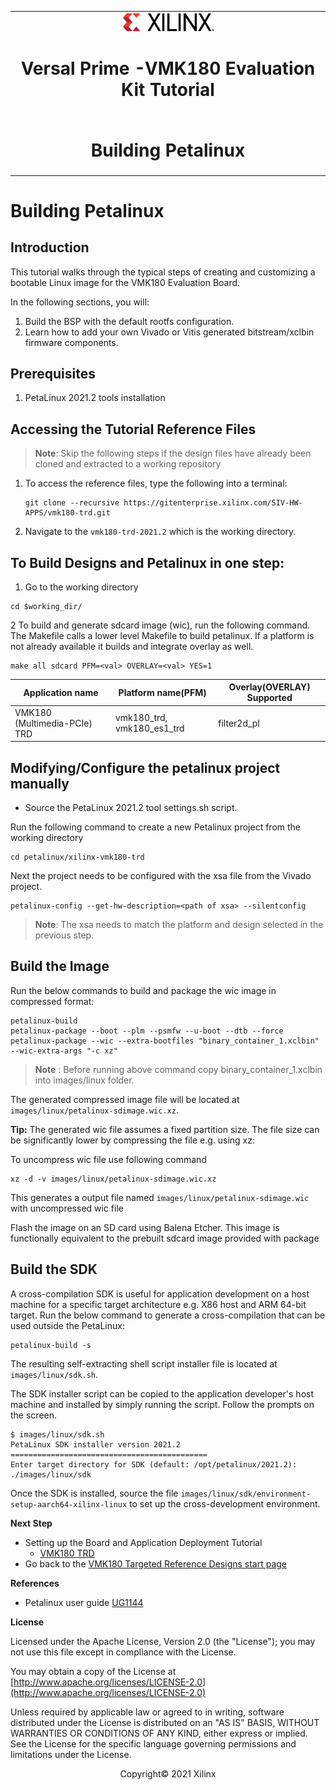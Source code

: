 <table class="sphinxhide">
 <tr>
   <td align="center"><img src="media/xilinx-logo.png" width="30%"/><h1> Versal Prime -VMK180 Evaluation Kit Tutorial</h1>
   </td>
 </tr>
 <tr>
 <td align="center"><h1>Building Petalinux</h1>

 </td>
 </tr>
</table>

Building Petalinux
================================================

Introduction
------------
This tutorial walks through the typical steps of creating and customizing a
bootable Linux image for the VMK180 Evaluation Board. 

In the following sections, you will:

1. Build the BSP with the default rootfs configuration.
2. Learn how to add your own Vivado or Vitis generated bitstream/xclbin firmware
   components.

Prerequisites
--------------
1. PetaLinux 2021.2 tools installation

Accessing the Tutorial Reference Files
--------------------------------------

> **Note**: Skip the following steps if the design files have already been cloned and extracted to a working repository

1. To access the reference files, type the following into a terminal:

   ```
   git clone --recursive https://gitenterprise.xilinx.com/SIV-HW-APPS/vmk180-trd.git
   ```

2. Navigate to the `vmk180-trd-2021.2` which is the working directory.


To Build Designs and Petalinux in one step:
-------------------------------------------

1. Go to the working directory 

```
cd $working_dir/
``` 
2   To build and  generate sdcard image (wic), run the following command. The Makefile calls a lower level Makefile to build petalinux. If a platform is not already available it builds and integrate overlay as well.
```
make all sdcard PFM=<val> OVERLAY=<val> YES=1

```


   |Application name |Platform name(PFM)| Overlay(OVERLAY) Supported |
   |----|----|----|
   |VMK180 (Multimedia-PCIe) TRD |vmk180_trd, vmk180_es1_trd| filter2d_pl |


Modifying/Configure the petalinux project manually
--------------------------------

* Source the PetaLinux 2021.2 tool settings.sh script.

Run the following command to create a new Petalinux project from the working directory

```
cd petalinux/xilinx-vmk180-trd
```

Next the project needs to be configured with the xsa file from the Vivado project.

```
petalinux-config --get-hw-description=<path of xsa> --silentconfig

```

> **Note**: The xsa needs to match the platform and design selected in the previous step. 

Build the Image
---------------
Run the below commands to build and package the wic image in compressed format:

```
petalinux-build
petalinux-package --boot --plm --psmfw --u-boot --dtb --force
petalinux-package --wic --extra-bootfiles "binary_container_1.xclbin" --wic-extra-args "-c xz"
```
> **Note** : Before running above command copy binary_container_1.xclbin into images/linux folder. 

The generated compressed image file will be located at
`images/linux/petalinux-sdimage.wic.xz`.

**Tip:** The generated wic file assumes a fixed partition size.
         The file size can be significantly lower by compressing the file e.g.
         using xz:

To uncompress wic file use following command 

```
xz -d -v images/linux/petalinux-sdimage.wic.xz
```

This generates a output file named
`images/linux/petalinux-sdimage.wic` with uncompressed wic file 

Flash the image on an SD card using Balena Etcher. This image is functionally
equivalent to the prebuilt sdcard image provided with package


Build the SDK
---------------
A cross-compilation SDK is useful for application development on a host machine
for a specific target architecture e.g. X86 host and ARM 64-bit target. Run the
below command to generate a cross-compilation that can be used outside the
PetaLinux:

```
petalinux-build -s
```

The resulting self-extracting shell script installer file is located at
`images/linux/sdk.sh`.

The SDK installer script can be copied to the application developer's host
machine and installed by simply running the script. Follow the prompts on the
screen.

```
$ images/linux/sdk.sh
PetaLinux SDK installer version 2021.2
============================================
Enter target directory for SDK (default: /opt/petalinux/2021.2): ./images/linux/sdk
```

Once the SDK is installed, source the file
`images/linux/sdk/environment-setup-aarch64-xilinx-linux`
to set up the cross-development environment.



**Next Step**

* Setting up the Board and Application Deployment Tutorial
  * [VMK180 TRD](./platform1/docs/app_deployment.md)
* Go back to the [VMK180 Targeted Reference Designs start page](../index.html)

**References**

* Petalinux user guide [UG1144](https://www.xilinx.com/support/documentation/sw_manuals/xilinx2020_2/ug1144-petalinux-tools-reference-guide.pdf)

**License**

Licensed under the Apache License, Version 2.0 (the "License"); you may not use this file except in compliance with the License.

You may obtain a copy of the License at
[http://www.apache.org/licenses/LICENSE-2.0](http://www.apache.org/licenses/LICENSE-2.0)

Unless required by applicable law or agreed to in writing, software distributed under the License is distributed on an "AS IS" BASIS, WITHOUT WARRANTIES OR CONDITIONS OF ANY KIND, either express or implied. See the License for the specific language governing permissions and limitations under the License.

<p align="center">Copyright&copy; 2021 Xilinx</p>

